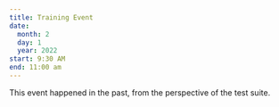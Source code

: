 ```yaml
---
title: Training Event
date:
  month: 2
  day: 1
  year: 2022
start: 9:30 AM
end: 11:00 am
---
```

This event happened in the past, from the perspective of the test suite.
